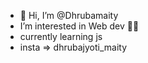 - 👋 Hi, I’m @Dhrubamaity
-  I’m interested in Web dev 🧑‍💻
-  currently learning js
-  insta => dhrubajyoti_maity


<!---
Dhrubamaity/Dhrubamaity is a ✨ special ✨ repository because its `README.md` (this file) appears on your GitHub profile.
You can click the Preview link to take a look at your changes.
--->
